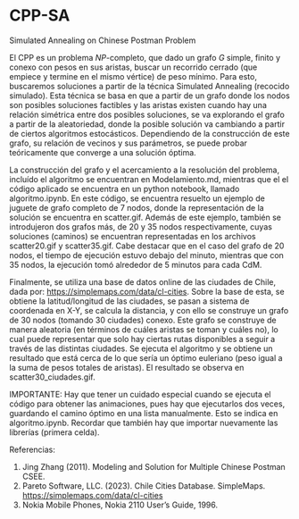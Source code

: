 # CPP-SA
Simulated Annealing on Chinese Postman Problem

El CPP es un problema $NP$-completo, que dado un grafo $G$ simple, finito y conexo con pesos en sus aristas, buscar un recorrido cerrado (que empiece y termine en el mismo vértice) de peso mínimo. Para esto, buscaremos soluciones a partir de la técnica Simulated Annealing (recocido simulado).
Esta técnica se basa en que a partir de un grafo donde los nodos son posibles soluciones factibles y las aristas existen cuando hay una relación simétrica entre dos posibles soluciones, se va explorando el grafo a partir de la aleatoriedad, donde la posible solución va cambiando a 
partir de ciertos algoritmos estocásticos. Dependiendo de la construcción de este grafo, su relación de vecinos y sus parámetros, se puede probar teóricamente que converge a una solución óptima.

La construcción del grafo y el acercamiento a la resolución del problema, incluído el algoritmo se encuentran en Modelamiento.md, mientras que el el código aplicado se encuentra en un python notebook, llamado algoritmo.ipynb. En este código, se encuentra resuelto un ejemplo de juguete de grafo completo de 7 nodos, donde la representación de la solución se encuentra en scatter.gif.
Además de este ejemplo, también se introdujeron dos grafos más, de 20 y 35 nodos respectivamente, cuyas soluciones (caminos) se encuentran representadas en los archivos scatter20.gif y scatter35.gif. Cabe destacar que en el caso del grafo de 20 nodos, el tiempo de ejecución estuvo debajo del minuto, mientras que con 35 nodos, la ejecución tomó alrededor de 5 minutos para cada CdM.

Finalmente, se utiliza una base de datos online de las ciudades de Chile, dada por: https://simplemaps.com/data/cl-cities. Sobre la base de esta, se obtiene la latitud/longitud de las ciudades, se pasan a sistema de coordenada en X-Y, se calcula la distancia, y con ello se construye un grafo de 30 nodos (tomando 30 ciudades) conexo. Este grafo se construye de manera aleatoria (en términos de cuáles aristas se toman y cuáles no), lo cual puede representar que solo hay ciertas rutas disponibles a seguir a través de las distintas ciudades. Se ejecuta el algoritmo y se obtiene un resultado que está cerca de lo que sería un óptimo euleriano (peso igual a la suma de pesos totales de aristas). El resultado se observa en scatter30_ciudades.gif.

IMPORTANTE: Hay que tener un cuidado especial cuando se ejecuta el código para obtener las animaciones, pues hay que ejecutarlos dos veces, guardando el camino óptimo en una lista manualmente. Esto se indica en algoritmo.ipynb. Recordar que también hay que importar nuevamente las librerías (primera celda).

Referencias:
1. Jing Zhang (2011). Modeling and Solution for Multiple Chinese Postman CSEE.
2. Pareto Software, LLC. (2023). Chile Cities Database. SimpleMaps. https://simplemaps.com/data/cl-cities
3. Nokia Mobile Phones, Nokia 2110 User’s Guide, 1996.
